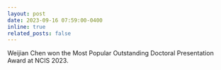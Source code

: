 ```yaml
---
layout: post
date: 2023-09-16 07:59:00-0400
inline: true
related_posts: false
---
```


Weijian Chen won the Most Popular Outstanding Doctoral Presentation Award at NCIS 2023.
<!-- <strong style="color: var(--global-award-color);font-size:15px;font-family:monospace;font-weight:900;">Best Paper Award at HPCA 2023</strong> -->
